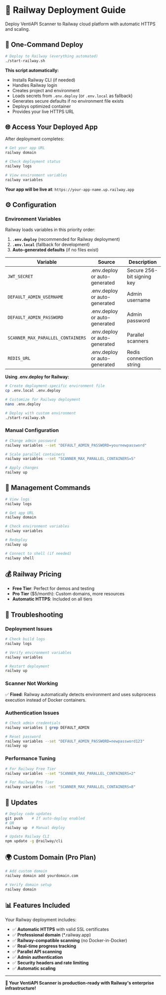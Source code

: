 # 🚂 Railway Deployment Guide

Deploy VentiAPI Scanner to Railway cloud platform with automatic HTTPS and scaling.

## 🚀 One-Command Deploy

```bash
# Deploy to Railway (everything automated)
./start-railway.sh
```

**This script automatically:**
- Installs Railway CLI (if needed)
- Handles Railway login
- Creates project and environment
- Loads secrets from `.env.deploy` (or `.env.local` as fallback)
- Generates secure defaults if no environment file exists
- Deploys optimized container
- Provides your live HTTPS URL

## 🌐 Access Your Deployed App

After deployment completes:

```bash
# Get your app URL
railway domain

# Check deployment status
railway logs

# View environment variables
railway variables
```

**Your app will be live at**: `https://your-app-name.up.railway.app`

## ⚙️ Configuration

### Environment Variables

Railway loads variables in this priority order:

1. **`.env.deploy`** (recommended for Railway deployment)
2. **`.env.local`** (fallback for development)
3. **Auto-generated defaults** (if no files exist)

| Variable | Source | Description |
|----------|--------|-------------|
| `JWT_SECRET` | .env.deploy or auto-generated | Secure 256-bit signing key |
| `DEFAULT_ADMIN_USERNAME` | .env.deploy or auto-generated | Admin username |
| `DEFAULT_ADMIN_PASSWORD` | .env.deploy or auto-generated | Admin password |
| `SCANNER_MAX_PARALLEL_CONTAINERS` | .env.deploy or auto-generated | Parallel scanners |
| `REDIS_URL` | .env.deploy or auto-generated | Redis connection string |

**Using .env.deploy for Railway:**
```bash
# Create deployment-specific environment file
cp .env.local .env.deploy

# Customize for Railway deployment
nano .env.deploy

# Deploy with custom environment
./start-railway.sh
```

### Manual Configuration

```bash
# Change admin password
railway variables --set "DEFAULT_ADMIN_PASSWORD=yournewpassword"

# Scale parallel containers
railway variables --set "SCANNER_MAX_PARALLEL_CONTAINERS=5"

# Apply changes
railway up
```

## 🔧 Management Commands

```bash
# View logs
railway logs

# Get app URL
railway domain

# Check environment variables
railway variables

# Redeploy
railway up

# Connect to shell (if needed)
railway shell
```

## 💰 Railway Pricing

- **Free Tier**: Perfect for demos and testing
- **Pro Tier** ($5/month): Custom domains, more resources
- **Automatic HTTPS**: Included on all tiers

## 🐛 Troubleshooting

### Deployment Issues
```bash
# Check build logs
railway logs

# Verify environment variables
railway variables

# Restart deployment
railway up
```

### Scanner Not Working
✅ **Fixed**: Railway automatically detects environment and uses subprocess execution instead of Docker containers.

### Authentication Issues
```bash
# Check admin credentials
railway variables | grep DEFAULT_ADMIN

# Reset password
railway variables --set "DEFAULT_ADMIN_PASSWORD=newpassword123"
railway up
```

### Performance Tuning
```bash
# For Railway Free Tier
railway variables --set "SCANNER_MAX_PARALLEL_CONTAINERS=2"

# For Railway Pro Tier
railway variables --set "SCANNER_MAX_PARALLEL_CONTAINERS=8"
```

## 🔄 Updates

```bash
# Deploy code updates
git push    # If auto-deploy enabled
# OR
railway up  # Manual deploy

# Update Railway CLI
npm update -g @railway/cli
```

## 🌍 Custom Domain (Pro Plan)

```bash
# Add custom domain
railway domain add yourdomain.com

# Verify domain setup
railway domain
```

## 📊 Features Included

Your Railway deployment includes:

- ✅ **Automatic HTTPS** with valid SSL certificates
- ✅ **Professional domain** (*.railway.app)
- ✅ **Railway-compatible scanning** (no Docker-in-Docker)
- ✅ **Real-time progress tracking**
- ✅ **Parallel API scanning**
- ✅ **Admin authentication**
- ✅ **Security headers and rate limiting**
- ✅ **Automatic scaling**

---

**🚀 Your VentiAPI Scanner is production-ready with Railway's enterprise infrastructure!**